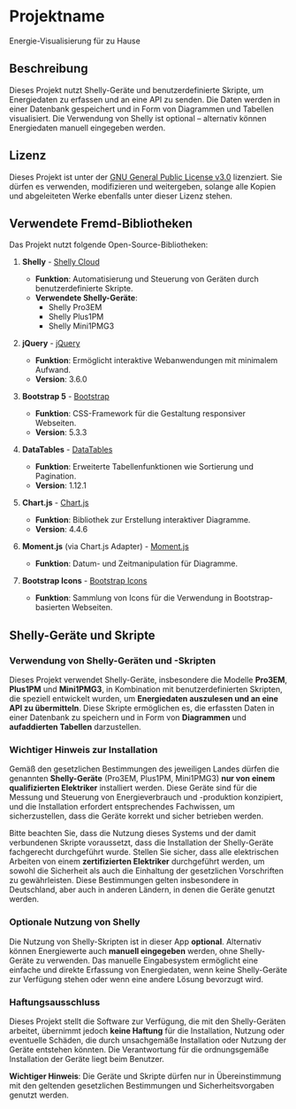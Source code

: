 # Projektname
Energie-Visualisierung für zu Hause

## Beschreibung

Dieses Projekt nutzt Shelly-Geräte und benutzerdefinierte Skripte, um Energiedaten zu erfassen und an eine API zu senden. Die Daten werden in einer Datenbank gespeichert und in Form von Diagrammen und Tabellen visualisiert. Die Verwendung von Shelly ist optional – alternativ können Energiedaten manuell eingegeben werden.

## Lizenz

Dieses Projekt ist unter der [GNU General Public License v3.0](https://www.gnu.org/licenses/gpl-3.0.html) lizenziert. Sie dürfen es verwenden, modifizieren und weitergeben, solange alle Kopien und abgeleiteten Werke ebenfalls unter dieser Lizenz stehen.

## Verwendete Fremd-Bibliotheken

Das Projekt nutzt folgende Open-Source-Bibliotheken:

1. **Shelly** - [Shelly Cloud](https://shelly.cloud)
   - **Funktion**: Automatisierung und Steuerung von Geräten durch benutzerdefinierte Skripte.
   - **Verwendete Shelly-Geräte**: 
     - Shelly Pro3EM
     - Shelly Plus1PM
     - Shelly Mini1PMG3

2. **jQuery** - [jQuery](https://jquery.com/)
   - **Funktion**: Ermöglicht interaktive Webanwendungen mit minimalem Aufwand.
   - **Version**: 3.6.0

3. **Bootstrap 5** - [Bootstrap](https://getbootstrap.com/)
   - **Funktion**: CSS-Framework für die Gestaltung responsiver Webseiten.
   - **Version**: 5.3.3

4. **DataTables** - [DataTables](https://datatables.net/)
   - **Funktion**: Erweiterte Tabellenfunktionen wie Sortierung und Pagination.
   - **Version**: 1.12.1

5. **Chart.js** - [Chart.js](https://www.chartjs.org/)
   - **Funktion**: Bibliothek zur Erstellung interaktiver Diagramme.
   - **Version**: 4.4.6

6. **Moment.js** (via Chart.js Adapter) - [Moment.js](https://momentjs.com/)
   - **Funktion**: Datum- und Zeitmanipulation für Diagramme.

7. **Bootstrap Icons** - [Bootstrap Icons](https://icons.getbootstrap.com/)
   - **Funktion**: Sammlung von Icons für die Verwendung in Bootstrap-basierten Webseiten.

## Shelly-Geräte und Skripte

### Verwendung von Shelly-Geräten und -Skripten

Dieses Projekt verwendet Shelly-Geräte, insbesondere die Modelle **Pro3EM**, **Plus1PM** und **Mini1PMG3**, in Kombination mit benutzerdefinierten Skripten, die speziell entwickelt wurden, um **Energiedaten auszulesen und an eine API zu übermitteln**. Diese Skripte ermöglichen es, die erfassten Daten in einer Datenbank zu speichern und in Form von **Diagrammen** und **aufaddierten Tabellen** darzustellen.

### Wichtiger Hinweis zur Installation

Gemäß den gesetzlichen Bestimmungen des jeweiligen Landes dürfen die genannten **Shelly-Geräte** (Pro3EM, Plus1PM, Mini1PMG3) **nur von einem qualifizierten Elektriker** installiert werden. Diese Geräte sind für die Messung und Steuerung von Energieverbrauch und -produktion konzipiert, und die Installation erfordert entsprechendes Fachwissen, um sicherzustellen, dass die Geräte korrekt und sicher betrieben werden.

Bitte beachten Sie, dass die Nutzung dieses Systems und der damit verbundenen Skripte voraussetzt, dass die Installation der Shelly-Geräte fachgerecht durchgeführt wurde. Stellen Sie sicher, dass alle elektrischen Arbeiten von einem **zertifizierten Elektriker** durchgeführt werden, um sowohl die Sicherheit als auch die Einhaltung der gesetzlichen Vorschriften zu gewährleisten. Diese Bestimmungen gelten insbesondere in Deutschland, aber auch in anderen Ländern, in denen die Geräte genutzt werden.

### Optionale Nutzung von Shelly

Die Nutzung von Shelly-Skripten ist in dieser App **optional**. Alternativ können Energiewerte auch **manuell eingegeben** werden, ohne Shelly-Geräte zu verwenden. Das manuelle Eingabesystem ermöglicht eine einfache und direkte Erfassung von Energiedaten, wenn keine Shelly-Geräte zur Verfügung stehen oder wenn eine andere Lösung bevorzugt wird.

### Haftungsausschluss

Dieses Projekt stellt die Software zur Verfügung, die mit den Shelly-Geräten arbeitet, übernimmt jedoch **keine Haftung** für die Installation, Nutzung oder eventuelle Schäden, die durch unsachgemäße Installation oder Nutzung der Geräte entstehen könnten. Die Verantwortung für die ordnungsgemäße Installation der Geräte liegt beim Benutzer.

**Wichtiger Hinweis**: Die Geräte und Skripte dürfen nur in Übereinstimmung mit den geltenden gesetzlichen Bestimmungen und Sicherheitsvorgaben genutzt werden.
